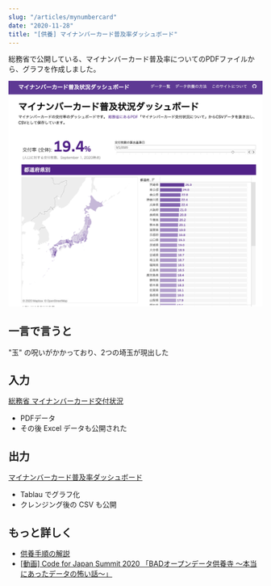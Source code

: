 ```yaml
---
slug: "/articles/mynumbercard"
date: "2020-11-28"
title: "[供養] マイナンバーカード普及率ダッシュボード"
---
```


総務省で公開している、マイナンバーカード普及率についてのPDFファイルから、グラフを作成しました。

![](./images/mynumbercard.png)

## 一言で言うと

"玉" の呪いがかかっており、2つの埼玉が現出した

## 入力

[総務省 マイナンバーカード交付状況](https://www.soumu.go.jp/kojinbango_card/)

* PDFデータ
* その後 Excel データも公開された

## 出力

[マイナンバーカード普及率ダッシュボード](https://mynumbercard.code4japan.org/)

* Tablau でグラフ化
* クレンジング後の CSV も公開

## もっと詳しく

* [供養手順の解説](https://mynumbercard.code4japan.org/chant)
* [[動画] Code for Japan Summit 2020 「BADオープンデータ供養寺 〜本当にあったデータの怖い話〜」](/articles/movies)

